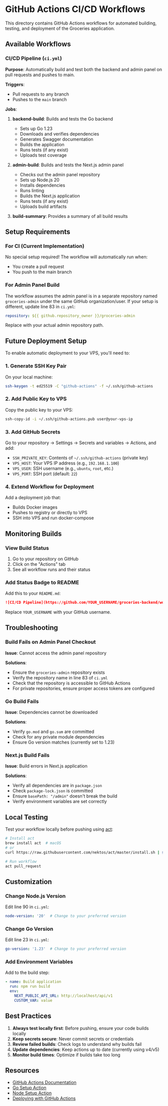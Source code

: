 # GitHub Actions CI/CD Workflows

This directory contains GitHub Actions workflows for automated building, testing, and deployment of the Groceries application.

## Available Workflows

### CI/CD Pipeline (`ci.yml`)

**Purpose**: Automatically build and test both the backend and admin panel on pull requests and pushes to main.

**Triggers**:
- Pull requests to any branch
- Pushes to the `main` branch

**Jobs**:

1. **backend-build**: Builds and tests the Go backend
   - Sets up Go 1.23
   - Downloads and verifies dependencies
   - Generates Swagger documentation
   - Builds the application
   - Runs tests (if any exist)
   - Uploads test coverage

2. **admin-build**: Builds and tests the Next.js admin panel
   - Checks out the admin panel repository
   - Sets up Node.js 20
   - Installs dependencies
   - Runs linting
   - Builds the Next.js application
   - Runs tests (if any exist)
   - Uploads build artifacts

3. **build-summary**: Provides a summary of all build results

## Setup Requirements

### For CI (Current Implementation)

No special setup required! The workflow will automatically run when:
- You create a pull request
- You push to the main branch

### For Admin Panel Build

The workflow assumes the admin panel is in a separate repository named `groceries-admin` under the same GitHub organization/user. If your setup is different, update line 83 in `ci.yml`:

```yaml
repository: ${{ github.repository_owner }}/groceries-admin
```

Replace with your actual admin repository path.

## Future Deployment Setup

To enable automatic deployment to your VPS, you'll need to:

### 1. Generate SSH Key Pair

On your local machine:
```bash
ssh-keygen -t ed25519 -C "github-actions" -f ~/.ssh/github-actions
```

### 2. Add Public Key to VPS

Copy the public key to your VPS:
```bash
ssh-copy-id -i ~/.ssh/github-actions.pub user@your-vps-ip
```

### 3. Add GitHub Secrets

Go to your repository → Settings → Secrets and variables → Actions, and add:

- `SSH_PRIVATE_KEY`: Contents of `~/.ssh/github-actions` (private key)
- `VPS_HOST`: Your VPS IP address (e.g., `192.168.1.100`)
- `VPS_USER`: SSH username (e.g., `ubuntu`, `root`, etc.)
- `VPS_PORT`: SSH port (default: `22`)

### 4. Extend Workflow for Deployment

Add a deployment job that:
- Builds Docker images
- Pushes to registry or directly to VPS
- SSH into VPS and run docker-compose

## Monitoring Builds

### View Build Status

1. Go to your repository on GitHub
2. Click on the "Actions" tab
3. See all workflow runs and their status

### Add Status Badge to README

Add this to your `README.md`:

```markdown
![CI/CD Pipeline](https://github.com/YOUR_USERNAME/groceries-backend/workflows/CI%2FCD%20Pipeline/badge.svg)
```

Replace `YOUR_USERNAME` with your GitHub username.

## Troubleshooting

### Build Fails on Admin Panel Checkout

**Issue**: Cannot access the admin panel repository

**Solutions**:
- Ensure the `groceries-admin` repository exists
- Verify the repository name in line 83 of `ci.yml`
- Check that the repository is accessible to GitHub Actions
- For private repositories, ensure proper access tokens are configured

### Go Build Fails

**Issue**: Dependencies cannot be downloaded

**Solutions**:
- Verify `go.mod` and `go.sum` are committed
- Check for any private module dependencies
- Ensure Go version matches (currently set to 1.23)

### Next.js Build Fails

**Issue**: Build errors in Next.js application

**Solutions**:
- Verify all dependencies are in `package.json`
- Check `package-lock.json` is committed
- Ensure `basePath: "/admin"` doesn't break the build
- Verify environment variables are set correctly

## Local Testing

Test your workflow locally before pushing using [act](https://github.com/nektos/act):

```bash
# Install act
brew install act  # macOS
# or
curl https://raw.githubusercontent.com/nektos/act/master/install.sh | sudo bash

# Run workflow
act pull_request
```

## Customization

### Change Node.js Version

Edit line 90 in `ci.yml`:
```yaml
node-version: '20'  # Change to your preferred version
```

### Change Go Version

Edit line 23 in `ci.yml`:
```yaml
go-version: '1.23'  # Change to your preferred version
```

### Add Environment Variables

Add to the build step:
```yaml
- name: Build application
  run: npm run build
  env:
    NEXT_PUBLIC_API_URL: http://localhost/api/v1
    CUSTOM_VAR: value
```

## Best Practices

1. **Always test locally first**: Before pushing, ensure your code builds locally
2. **Keep secrets secure**: Never commit secrets or credentials
3. **Review failed builds**: Check logs to understand why builds fail
4. **Update dependencies**: Keep actions up to date (currently using v4/v5)
5. **Monitor build times**: Optimize if builds take too long

## Resources

- [GitHub Actions Documentation](https://docs.github.com/en/actions)
- [Go Setup Action](https://github.com/actions/setup-go)
- [Node Setup Action](https://github.com/actions/setup-node)
- [Deploying with GitHub Actions](https://docs.github.com/en/actions/deployment)

